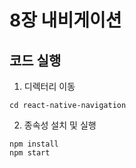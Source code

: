 # 8장 내비게이션

## 코드 실행

1. 디렉터리 이동

```
cd react-native-navigation
```


2. 종속성 설치 및 실행

```
npm install
npm start
```
